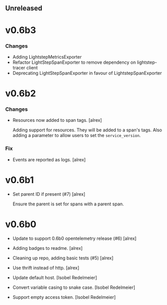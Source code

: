 ## Unreleased

v0.6b3
======

### Changes

* Adding LightstepMetricsExporter
* Refactor LightStepSpanExporter to remove dependency on lightstep-tracer client
* Deprecating LightStepSpanExporter in favour of LightstepSpanExporter

v0.6b2
======

### Changes

* Resources now added to span tags. [alrex]

  Adding support for resources. They will be added to a span's tags. Also adding a parameter to allow users to set the `service_version`.

### Fix

* Events are reported as logs. [alrex]

v0.6b1
======

* Set parent ID if present (#7) [alrex]

  Ensure the parent is set for spans with a parent span.


v0.6b0
======

* Update to support 0.6b0 opentelemetry release (#6) [alrex]

* Adding badges to readme. [alrex]

* Cleaning up repo, adding basic tests (#5) [alrex]

* Use thrift instead of http. [alrex]

* Update default host. [Isobel Redelmeier]

* Convert variable casing to snake case. [Isobel Redelmeier]

* Support empty access token. [Isobel Redelmeier]
